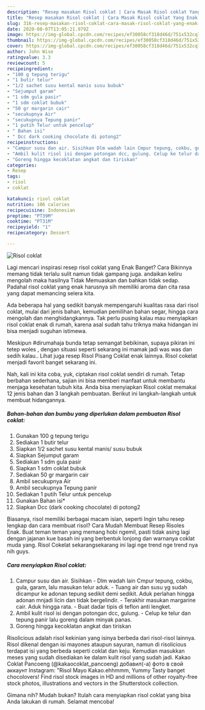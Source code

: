 ```yaml
---
description: "Resep masakan Risol coklat | Cara Masak Risol coklat Yang Enak dan Simpel"
title: "Resep masakan Risol coklat | Cara Masak Risol coklat Yang Enak dan Simpel"
slug: 316-resep-masakan-risol-coklat-cara-masak-risol-coklat-yang-enak-dan-simpel
date: 2020-08-07T13:05:21.979Z
image: https://img-global.cpcdn.com/recipes/ef30058cf318d46d/751x532cq70/risol-coklat-foto-resep-utama.jpg
thumbnail: https://img-global.cpcdn.com/recipes/ef30058cf318d46d/751x532cq70/risol-coklat-foto-resep-utama.jpg
cover: https://img-global.cpcdn.com/recipes/ef30058cf318d46d/751x532cq70/risol-coklat-foto-resep-utama.jpg
author: John Wise
ratingvalue: 3.3
reviewcount: 5
recipeingredient:
- "100 g tepung terigu"
- "1 butir telur"
- "1/2 sachet susu kental manis susu bubuk"
- "Sejumput garam"
- "1 sdm gula pasir"
- "1 sdm coklat bubuk"
- "50 gr margarin cair"
- "secukupnya Air"
- "secukupnya Tepung panir"
- "1 putih Telur untuk pencelup"
- " Bahan isi"
- " Dcc dark cooking chocolate di potong2"
recipeinstructions:
- "Campur susu dan air. Sisihkan Dlm wadah lain Cmpur tepung, cokbu, gula, garam, lalu masukan telur aduk. Tuang air dan susu yg sudah dicampur  ke adonan tepung sedikit demi sedikit. Aduk perlahan hingga adonan mnjadi licin dan tidak bergelindir. Terakhir masukan margarine cair. Aduk hingga rata. Buat dadar tipis di teflon anti lengket."
- "Ambil kulit risol isi dengan potongan dcc, gulung. Celup ke telur dan tepung panir lalu goreng dalam minyak panas."
- "Goreng hingga kecoklatan angkat dan tiriskan"
categories:
- Resep
tags:
- risol
- coklat

katakunci: risol coklat 
nutrition: 106 calories
recipecuisine: Indonesian
preptime: "PT39M"
cooktime: "PT31M"
recipeyield: "1"
recipecategory: Dessert

---
```



![Risol coklat](https://img-global.cpcdn.com/recipes/ef30058cf318d46d/751x532cq70/risol-coklat-foto-resep-utama.jpg)

Lagi mencari inspirasi resep risol coklat yang Enak Banget? Cara Bikinnya memang tidak terlalu sulit namun tidak gampang juga. andaikan keliru mengolah maka hasilnya Tidak Memuaskan dan bahkan tidak sedap. Padahal risol coklat yang enak harusnya sih memiliki aroma dan cita rasa yang dapat memancing selera kita.

Ada beberapa hal yang sedikit banyak mempengaruhi kualitas rasa dari risol coklat, mulai dari jenis bahan, kemudian pemilihan bahan segar, hingga cara mengolah dan menghidangkannya. Tak perlu pusing kalau mau menyiapkan risol coklat enak di rumah, karena asal sudah tahu triknya maka hidangan ini bisa menjadi suguhan istimewa.

Meskipun #dirumahaja bunda tetap semangat bebikinan, supaya pikiran ini tetep woles , dengan situasi seperti sekarang ini mamak jadi was was dan sedih kalau.. Lihat juga resep Risol Pisang Coklat enak lainnya. Risol cokelat menjadi favorit banget sekarang ini.


Nah, kali ini kita coba, yuk, ciptakan risol coklat sendiri di rumah. Tetap berbahan sederhana, sajian ini bisa memberi manfaat untuk membantu menjaga kesehatan tubuh kita. Anda bisa menyiapkan Risol coklat memakai 12 jenis bahan dan 3 langkah pembuatan. Berikut ini langkah-langkah untuk membuat hidangannya.

<!--inarticleads1-->

##### Bahan-bahan dan bumbu yang diperlukan dalam pembuatan Risol coklat:

1. Gunakan 100 g tepung terigu
1. Sediakan 1 butir telur
1. Siapkan 1/2 sachet susu kental manis/ susu bubuk
1. Siapkan Sejumput garam
1. Sediakan 1 sdm gula pasir
1. Siapkan 1 sdm coklat bubuk
1. Sediakan 50 gr margarin cair
1. Ambil secukupnya Air
1. Ambil secukupnya Tepung panir
1. Sediakan 1 putih Telur untuk pencelup
1. Gunakan  Bahan isi*
1. Siapkan  Dcc (dark cooking chocolate) di potong2


Biasanya, risol memiliki berbagai macam isian, seperti Ingin tahu resep lengkap dan cara membuat risol? Cara Mudah Membuat Resep Risoles Enak. Buat teman teman yang memang hobi ngemil, pasti tidak asing lagi dengan jajanan kue basah ini yang berbentuk lonjong dan warnanya coklat muda yang. Risol Cokelat sekarangsekarang ini lagi nge trend nge trend nya nih guys. 

<!--inarticleads2-->

##### Cara menyiapkan Risol coklat:

1. Campur susu dan air. Sisihkan - Dlm wadah lain Cmpur tepung, cokbu, gula, garam, lalu masukan telur aduk. - Tuang air dan susu yg sudah dicampur  ke adonan tepung sedikit demi sedikit. Aduk perlahan hingga adonan mnjadi licin dan tidak bergelindir. - Terakhir masukan margarine cair. Aduk hingga rata. - Buat dadar tipis di teflon anti lengket.
1. Ambil kulit risol isi dengan potongan dcc, gulung. - Celup ke telur dan tepung panir lalu goreng dalam minyak panas.
1. Goreng hingga kecoklatan angkat dan tiriskan


Risolicious adalah risol kekinian yang isinya berbeda dari risol-risol lainnya. Risol dikenal dengan isi mayones ataupun sayuran, namun di risolicious terdapat isi yang berbeda seperti coklat dan keju. Kemudian masukkan meses yang sudah disediakan ke dalam kulit risol yang sudah jadi. Kakao Coklat Pancoeng (@kakaocoklat_pancoeng) добавил(-а) фото в свой аккаунт Instagram: &#34;Risol Mayo Kakao.ehhmmm, Yummy Tasty banget chocolovers! Find risol stock images in HD and millions of other royalty-free stock photos, illustrations and vectors in the Shutterstock collection. 

Gimana nih? Mudah bukan? Itulah cara menyiapkan risol coklat yang bisa Anda lakukan di rumah. Selamat mencoba!
